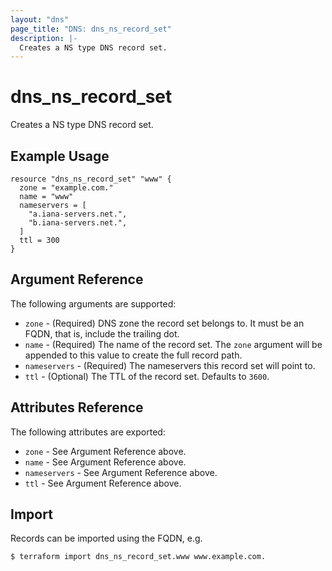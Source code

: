 ```yaml
---
layout: "dns"
page_title: "DNS: dns_ns_record_set"
description: |-
  Creates a NS type DNS record set.
---
```


# dns_ns_record_set

Creates a NS type DNS record set.

## Example Usage

```hcl
resource "dns_ns_record_set" "www" {
  zone = "example.com."
  name = "www"
  nameservers = [
    "a.iana-servers.net.",
    "b.iana-servers.net.",
  ]
  ttl = 300
}
```

## Argument Reference

The following arguments are supported:

* `zone` - (Required) DNS zone the record set belongs to. It must be an FQDN, that is, include the trailing dot.
* `name` - (Required) The name of the record set. The `zone` argument will be appended to this value to create the full record path.
* `nameservers` - (Required) The nameservers this record set will point to.
* `ttl` - (Optional) The TTL of the record set. Defaults to `3600`.

## Attributes Reference

The following attributes are exported:

* `zone` - See Argument Reference above.
* `name` - See Argument Reference above.
* `nameservers` - See Argument Reference above.
* `ttl` - See Argument Reference above.

## Import

Records can be imported using the FQDN, e.g.

```
$ terraform import dns_ns_record_set.www www.example.com.
```
